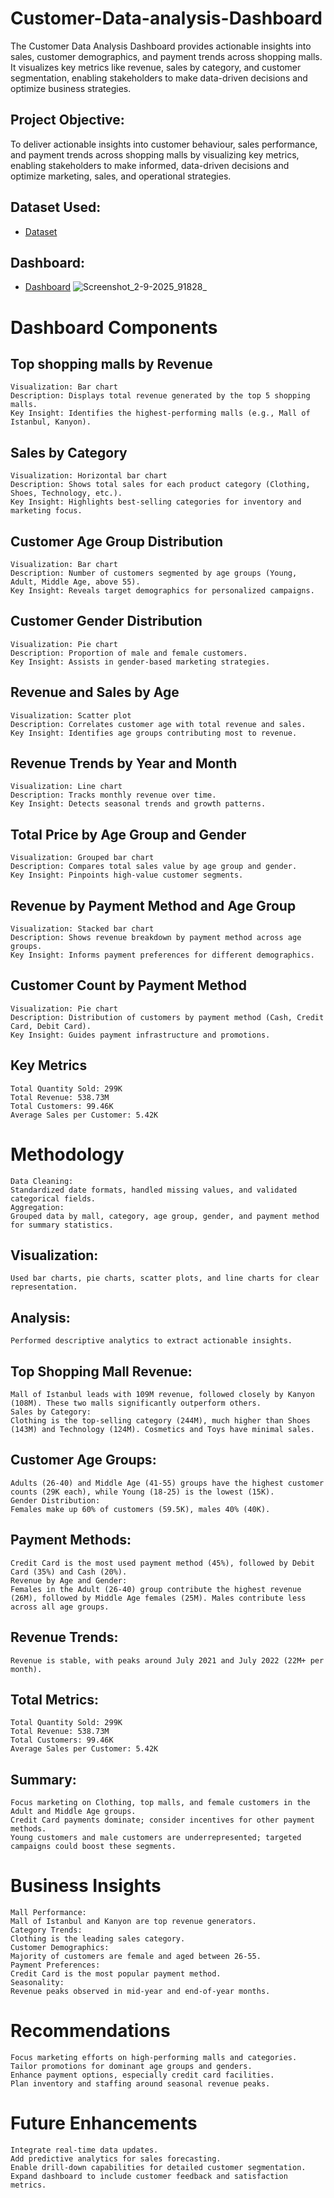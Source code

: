 # Customer-Data-analysis-Dashboard
The Customer Data Analysis Dashboard provides actionable insights into sales, customer demographics, and payment trends across shopping malls. It visualizes key metrics like revenue, sales by category, and customer segmentation, enabling stakeholders to make data-driven decisions and optimize business strategies.
## Project Objective:
To deliver actionable insights into customer behaviour, sales performance, and payment trends across shopping malls by visualizing key metrics, enabling stakeholders to make informed, data-driven decisions and optimize marketing, sales, and operational strategies.
## Dataset Used:
- <a href="https://github.com/venunelaturi/Customer-Data-analysis-Dashboard/blob/main/customers.xlsx">Dataset</a>
## Dashboard:
- <a href="https://github.com/venunelaturi/Customer-Data-analysis-Dashboard/blob/main/Screenshot_2-9-2025_91828_.jpeg">Dashboard</a>
![Screenshot_2-9-2025_91828_](https://github.com/user-attachments/assets/ce05e63c-76e9-4b95-a17d-6ec27484431b)

# Dashboard Components
## Top shopping malls by Revenue
	Visualization: Bar chart
	Description: Displays total revenue generated by the top 5 shopping malls.
	Key Insight: Identifies the highest-performing malls (e.g., Mall of Istanbul, Kanyon).
## Sales by Category
	Visualization: Horizontal bar chart
	Description: Shows total sales for each product category (Clothing, Shoes, Technology, etc.).
	Key Insight: Highlights best-selling categories for inventory and marketing focus.
## Customer Age Group Distribution
	Visualization: Bar chart
	Description: Number of customers segmented by age groups (Young, Adult, Middle Age, above 55).
	Key Insight: Reveals target demographics for personalized campaigns.
## Customer Gender Distribution
	Visualization: Pie chart
	Description: Proportion of male and female customers.
	Key Insight: Assists in gender-based marketing strategies.
## Revenue and Sales by Age
	Visualization: Scatter plot
	Description: Correlates customer age with total revenue and sales.
	Key Insight: Identifies age groups contributing most to revenue.
## Revenue Trends by Year and Month
	Visualization: Line chart
	Description: Tracks monthly revenue over time.
	Key Insight: Detects seasonal trends and growth patterns.
## Total Price by Age Group and Gender
	Visualization: Grouped bar chart
	Description: Compares total sales value by age group and gender.
	Key Insight: Pinpoints high-value customer segments.
## Revenue by Payment Method and Age Group
	Visualization: Stacked bar chart
	Description: Shows revenue breakdown by payment method across age groups.
	Key Insight: Informs payment preferences for different demographics.
## Customer Count by Payment Method
	Visualization: Pie chart
	Description: Distribution of customers by payment method (Cash, Credit Card, Debit Card).
	Key Insight: Guides payment infrastructure and promotions.
## Key Metrics
	Total Quantity Sold: 299K
	Total Revenue: 538.73M
	Total Customers: 99.46K
	Average Sales per Customer: 5.42K

# Methodology
	Data Cleaning:
	Standardized date formats, handled missing values, and validated categorical fields.
	Aggregation:
	Grouped data by mall, category, age group, gender, and payment method for summary statistics.
## Visualization:
	Used bar charts, pie charts, scatter plots, and line charts for clear representation.
## Analysis:
	Performed descriptive analytics to extract actionable insights.
## Top Shopping Mall Revenue:
	Mall of Istanbul leads with 109M revenue, followed closely by Kanyon (108M). These two malls significantly outperform others.
	Sales by Category:
	Clothing is the top-selling category (244M), much higher than Shoes (143M) and Technology (124M). Cosmetics and Toys have minimal sales.
## Customer Age Groups:
	Adults (26-40) and Middle Age (41-55) groups have the highest customer counts (29K each), while Young (18-25) is the lowest (15K).
	Gender Distribution:
	Females make up 60% of customers (59.5K), males 40% (40K).
## Payment Methods:
	Credit Card is the most used payment method (45%), followed by Debit Card (35%) and Cash (20%).
	Revenue by Age and Gender:
	Females in the Adult (26-40) group contribute the highest revenue (26M), followed by Middle Age females (25M). Males contribute less across all age groups.
## Revenue Trends:
	Revenue is stable, with peaks around July 2021 and July 2022 (22M+ per month).
## Total Metrics:
	Total Quantity Sold: 299K
	Total Revenue: 538.73M
	Total Customers: 99.46K
	Average Sales per Customer: 5.42K
## Summary:
	Focus marketing on Clothing, top malls, and female customers in the Adult and Middle Age groups.
	Credit Card payments dominate; consider incentives for other payment methods.
	Young customers and male customers are underrepresented; targeted campaigns could boost these segments.


# Business Insights
	Mall Performance:
	Mall of Istanbul and Kanyon are top revenue generators.
	Category Trends:
	Clothing is the leading sales category.
	Customer Demographics:
	Majority of customers are female and aged between 26-55.
	Payment Preferences:
	Credit Card is the most popular payment method.
	Seasonality:
	Revenue peaks observed in mid-year and end-of-year months.

# Recommendations
	Focus marketing efforts on high-performing malls and categories.
	Tailor promotions for dominant age groups and genders.
	Enhance payment options, especially credit card facilities.
	Plan inventory and staffing around seasonal revenue peaks.

# Future Enhancements
	Integrate real-time data updates.
	Add predictive analytics for sales forecasting.
	Enable drill-down capabilities for detailed customer segmentation.
	Expand dashboard to include customer feedback and satisfaction metrics.
